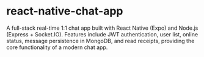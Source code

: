 # react-native-chat-app
A full-stack real-time 1:1 chat app built with React Native (Expo) and Node.js (Express + Socket.IO). Features include JWT authentication, user list, online status, message persistence in MongoDB, and read receipts, providing the core functionality of a modern chat app.
